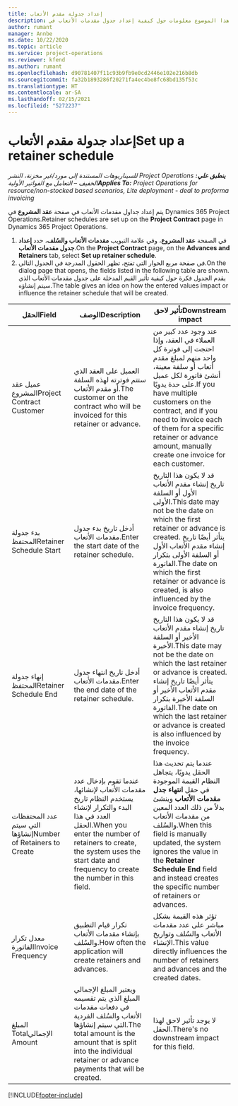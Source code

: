 ```yaml
---
title: إعداد جدولة مقدم الأتعاب
description: يقدم هذا الموضوع معلومات حول كيفية إعداد جدول مقدمات الأتعاب في Project Operations.
author: rumant
manager: Annbe
ms.date: 10/22/2020
ms.topic: article
ms.service: project-operations
ms.reviewer: kfend
ms.author: rumant
ms.openlocfilehash: d90781407f11c93b9fb9e0cd2446e102e216b8db
ms.sourcegitcommit: fa32b1893286f20271fa4ec4be8fc68bd135f53c
ms.translationtype: HT
ms.contentlocale: ar-SA
ms.lasthandoff: 02/15/2021
ms.locfileid: "5272237"
---
```

# <a name="set-up-a-retainer-schedule"></a><span data-ttu-id="18ca9-103">إعداد جدولة مقدم الأتعاب</span><span class="sxs-lookup"><span data-stu-id="18ca9-103">Set up a retainer schedule</span></span>

<span data-ttu-id="18ca9-104">_**ينطبق علي:** ‏‫Project Operations للسيناريوهات المستندة إلى مورد/غير مخزنة‬، ‏‫النشر الخفيف – التعامل مع الفواتير الأولية‬_</span><span class="sxs-lookup"><span data-stu-id="18ca9-104">_**Applies To:** Project Operations for resource/non-stocked based scenarios, Lite deployment - deal to proforma invoicing_</span></span>

<span data-ttu-id="18ca9-105">يتم إعداد جداول مقدمات الأتعاب في صفحة **عقد المشروع** في Dynamics 365 Project Operations.</span><span class="sxs-lookup"><span data-stu-id="18ca9-105">Retainer schedules are set up on the **Project Contract** page in Dynamics 365 Project Operations.</span></span>

1. <span data-ttu-id="18ca9-106">في الصفحة **عقد المشروع**، وفي علامة التبويب **مقدمات الأتعاب والسُلف**، حدد **إعداد جدول مقدمات الأتعاب**.</span><span class="sxs-lookup"><span data-stu-id="18ca9-106">On the **Project Contract** page, on the **Advances and Retainers** tab, select **Set up retainer schedule**.</span></span>
2. <span data-ttu-id="18ca9-107">في صفحة مربع الحوار التي تفتح، تظهر الحقول المدرجة في الجدول التالي.</span><span class="sxs-lookup"><span data-stu-id="18ca9-107">On the dialog page that opens, the fields listed in the following table are shown.</span></span> <span data-ttu-id="18ca9-108">يقدم الجدول فكرة حول كيفية تأثير القيم المدخلة على جدول مقدمات الأتعاب الذي سيتم إنشاؤه.</span><span class="sxs-lookup"><span data-stu-id="18ca9-108">The table gives an idea on how the entered values impact or influence the retainer schedule that will be created.</span></span>

| <span data-ttu-id="18ca9-109">الحقل</span><span class="sxs-lookup"><span data-stu-id="18ca9-109">Field</span></span> | <span data-ttu-id="18ca9-110">‏‏الوصف</span><span class="sxs-lookup"><span data-stu-id="18ca9-110">Description</span></span> | <span data-ttu-id="18ca9-111">تأثير لاحق</span><span class="sxs-lookup"><span data-stu-id="18ca9-111">Downstream impact</span></span> |
| --- | --- | --- |
| <span data-ttu-id="18ca9-112">عميل عقد المشروع</span><span class="sxs-lookup"><span data-stu-id="18ca9-112">Project Contract Customer</span></span> | <span data-ttu-id="18ca9-113">العميل على العقد الذي ستتم فوترته لهذه السلفة أو مقدم الأتعاب.</span><span class="sxs-lookup"><span data-stu-id="18ca9-113">The customer on the contract who will be invoiced for this retainer or advance.</span></span> | <span data-ttu-id="18ca9-114">عند وجود عدد كبير من العملاء في العقد، وإذا احتجت إلى فوترة كل واحد منهم لمبلغ مقدم أتعاب أو سلفة معينة، أنشئ فاتورة لكل عميل على حدة يدويًا.</span><span class="sxs-lookup"><span data-stu-id="18ca9-114">If you have multiple customers on the contract, and if you need to invoice each of them for a specific retainer or advance amount, manually create one invoice for each customer.</span></span> |
| <span data-ttu-id="18ca9-115">بدء جدولة المحتفظ</span><span class="sxs-lookup"><span data-stu-id="18ca9-115">Retainer Schedule Start</span></span> | <span data-ttu-id="18ca9-116">أدخل تاريخ بدء جدول مقدمات الأتعاب.</span><span class="sxs-lookup"><span data-stu-id="18ca9-116">Enter the start date of the retainer schedule.</span></span> | <span data-ttu-id="18ca9-117">قد لا يكون هذا التاريخ تاريخ إنشاء مقدم الأتعاب الأول أو السلفة الأولى.</span><span class="sxs-lookup"><span data-stu-id="18ca9-117">This date may not be the date on which the first retainer or advance is created.</span></span> <span data-ttu-id="18ca9-118">يتأثر أيضًا تاريخ إنشاء مقدم الأتعاب الأول أو السلفة الأولى بتكرار الفاتورة.</span><span class="sxs-lookup"><span data-stu-id="18ca9-118">The date on which the first retainer or advance is created, is also influenced by the invoice frequency.</span></span> |
| <span data-ttu-id="18ca9-119">إنهاء جدولة المحتفظ</span><span class="sxs-lookup"><span data-stu-id="18ca9-119">Retainer Schedule End</span></span> | <span data-ttu-id="18ca9-120">أدخل تاريخ انتهاء جدول مقدمات الأتعاب.</span><span class="sxs-lookup"><span data-stu-id="18ca9-120">Enter the end date of the retainer schedule.</span></span> | <span data-ttu-id="18ca9-121">قد لا يكون هذا التاريخ تاريخ إنشاء مقدم الأتعاب الأخير أو السلفة الأخيرة.</span><span class="sxs-lookup"><span data-stu-id="18ca9-121">This date may not be the date on which the last retainer or advance is created.</span></span> <span data-ttu-id="18ca9-122">يتأثر أيضًا تاريخ إنشاء مقدم الأتعاب الأخير أو السلفة الأخيرة بتكرار الفاتورة.</span><span class="sxs-lookup"><span data-stu-id="18ca9-122">The date on which the last retainer or advance is created is also influenced by the invoice frequency.</span></span> |
| <span data-ttu-id="18ca9-123">عدد المحتفظات التي سيتم إنشاؤها</span><span class="sxs-lookup"><span data-stu-id="18ca9-123">Number of Retainers to Create</span></span> | <span data-ttu-id="18ca9-124">عندما تقوم بإدخال عدد مقدمات الأتعاب لإنشائها، يستخدم النظام تاريخ البدء والتكرار لإنشاء العدد في هذا الحقل.</span><span class="sxs-lookup"><span data-stu-id="18ca9-124">When you enter the number of retainers to create, the system uses the start date and frequency to create the number in this field.</span></span> | <span data-ttu-id="18ca9-125">عندما يتم تحديث هذا الحقل يدويًا، يتجاهل النظام القيمة الموجودة في حقل **انتهاء جدل مقدمات الأتعاب** وينشئ بدلاً من ذلك العدد المعين من مقدمات الأتعاب والسُلف.</span><span class="sxs-lookup"><span data-stu-id="18ca9-125">When this field is manually updated, the system ignores the value in the **Retainer Schedule End** field and instead creates the specific number of retainers or advances.</span></span> |
| <span data-ttu-id="18ca9-126">معدل تكرار الفاتورة</span><span class="sxs-lookup"><span data-stu-id="18ca9-126">Invoice Frequency</span></span> | <span data-ttu-id="18ca9-127">تكرار قيام التطبيق بإنشاء مقدمات الأتعاب والسُلف.</span><span class="sxs-lookup"><span data-stu-id="18ca9-127">How often the application will create retainers and advances.</span></span> | <span data-ttu-id="18ca9-128">تؤثر هذه القيمة بشكل مباشر على عدد مقدمات الأتعاب والسُلف وتواريخ الإنشاء.</span><span class="sxs-lookup"><span data-stu-id="18ca9-128">This value directly influences the number of retainers and advances and the created dates.</span></span> |
| <span data-ttu-id="18ca9-129">‏‫المبلغ الإجمالي</span><span class="sxs-lookup"><span data-stu-id="18ca9-129">Total Amount</span></span> | <span data-ttu-id="18ca9-130">ويعتبر المبلغ الإجمالي المبلغ الذي يتم تقسيمه في دفعات مقدمات الأتعاب والسُلف الفردية التي سيتم إنشاؤها.</span><span class="sxs-lookup"><span data-stu-id="18ca9-130">The total amount is the amount that is split into the individual retainer or advance payments that will be created.</span></span> | <span data-ttu-id="18ca9-131">لا يوجد تأثير لاحق لهذا الحقل.</span><span class="sxs-lookup"><span data-stu-id="18ca9-131">There's no downstream impact for this field.</span></span> |


[!INCLUDE[footer-include](../../includes/footer-banner.md)]